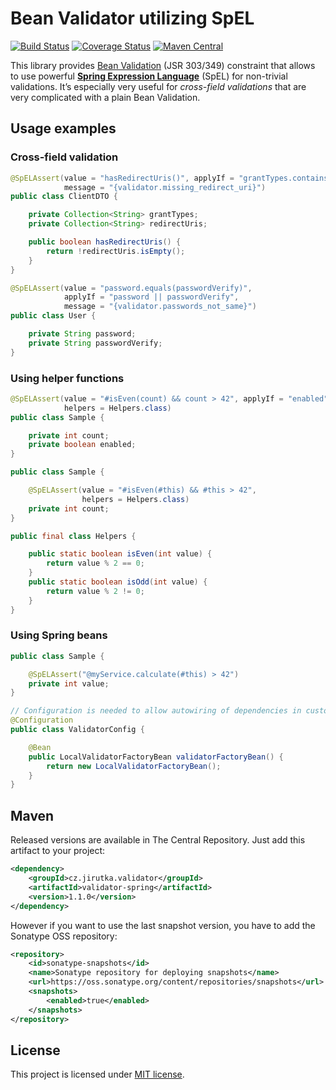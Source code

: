 Bean Validator utilizing SpEL
=============================
[![Build Status](https://travis-ci.org/jirutka/validator-spring.svg?branch=master)](https://travis-ci.org/jirutka/validator-spring)
[![Coverage Status](http://img.shields.io/coveralls/jirutka/validator-spring.svg?style=flat)](https://coveralls.io/r/jirutka/validator-spring)
[![Maven Central](https://maven-badges.herokuapp.com/maven-central/cz.jirutka.validator/validator-spring/badge.svg?style=flat)](https://maven-badges.herokuapp.com/maven-central/cz.jirutka.validator/validator-spring)

This library provides [Bean Validation] \(JSR 303/349) constraint that allows to use powerful
**[Spring Expression Language]** \(SpEL) for non-trivial validations. It’s especially very useful for _cross-field
validations_ that are very complicated with a plain Bean Validation.


Usage examples
--------------

### Cross-field validation

```java
@SpELAssert(value = "hasRedirectUris()", applyIf = "grantTypes.contains('auth_code')",
            message = "{validator.missing_redirect_uri}")
public class ClientDTO {

	private Collection<String> grantTypes;
	private Collection<String> redirectUris;

    public boolean hasRedirectUris() {
        return !redirectUris.isEmpty();
    }
}
```

```java
@SpELAssert(value = "password.equals(passwordVerify)",
            applyIf = "password || passwordVerify",
            message = "{validator.passwords_not_same}")
public class User {

    private String password;
    private String passwordVerify;
}
```

### Using helper functions

```java
@SpELAssert(value = "#isEven(count) && count > 42", applyIf = "enabled",
            helpers = Helpers.class)
public class Sample {

    private int count;
    private boolean enabled;
}
```

```java
public class Sample {

    @SpELAssert(value = "#isEven(#this) && #this > 42",
                helpers = Helpers.class)
    private int count;
}
```

```java
public final class Helpers {

    public static boolean isEven(int value) {
        return value % 2 == 0;
    }
    public static boolean isOdd(int value) {
        return value % 2 != 0;
    }
}
```

### Using Spring beans

```java
public class Sample {

    @SpELAssert("@myService.calculate(#this) > 42")
    private int value;
}
```

```java
// Configuration is needed to allow autowiring of dependencies in custom validators.
@Configuration
public class ValidatorConfig {

    @Bean
    public LocalValidatorFactoryBean validatorFactoryBean() {
        return new LocalValidatorFactoryBean();
    }
}
```

Maven
-----

Released versions are available in The Central Repository. Just add this artifact to your project:

```xml
<dependency>
    <groupId>cz.jirutka.validator</groupId>
    <artifactId>validator-spring</artifactId>
    <version>1.1.0</version>
</dependency>
```

However if you want to use the last snapshot version, you have to add the Sonatype OSS repository:

```xml
<repository>
    <id>sonatype-snapshots</id>
    <name>Sonatype repository for deploying snapshots</name>
    <url>https://oss.sonatype.org/content/repositories/snapshots</url>
    <snapshots>
        <enabled>true</enabled>
    </snapshots>
</repository>
```


License
-------

This project is licensed under [MIT license](http://opensource.org/licenses/MIT).


[Bean Validation]: http://beanvalidation.org/1.1/spec/
[Spring Expression Language]: http://static.springsource.org/spring/docs/current/spring-framework-reference/html/expressions.html
